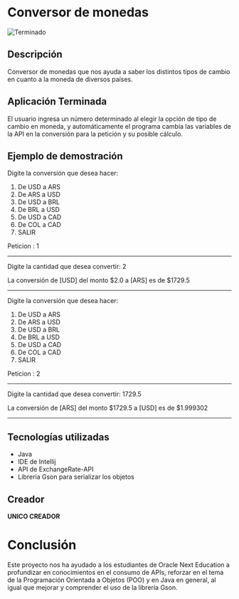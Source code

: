 # Conversor de monedas

![Terminado](https://img.shields.io/badge/Terminado-green)

## Descripción

Conversor de monedas que nos ayuda a saber los distintos tipos de cambio en cuanto a la moneda de diversos países.

## Aplicación Terminada

El usuario ingresa un número determinado al elegir la opción de tipo de cambio en moneda, y automáticamente el programa cambia las variables de la API en la conversión para la petición y su posible cálculo.

## Ejemplo de demostración

Digite la conversión que desea hacer:
1. De USD a ARS
2. De ARS a USD
3. De USD a BRL
4. De BRL a USD
5. De USD a CAD
6. De COL a CAD
7. SALIR 

Peticion : 1

****************************************

Digite la cantidad que desea convertir: 2

La conversión de [USD] del monto $2.0 a [ARS] es de $1729.5

***************************************

Digite la conversión que desea hacer:
1. De USD a ARS
2. De ARS a USD
3. De USD a BRL
4. De BRL a USD
5. De USD a CAD
6. De COL a CAD
7. SALIR 

Peticion : 2

****************************************

Digite la cantidad que desea convertir: 1729.5

La conversión de [ARS] del monto $1729.5 a [USD] es de $1.999302

***************************************

## Tecnologías utilizadas

- Java
- IDE de Intellij
- API de ExchangeRate-API
- Librería Gson para serializar los objetos

## Creador

**UNICO CREADOR**

# Conclusión

Este proyecto nos ha ayudado a los estudiantes de Oracle Next Education a profundizar en conocimientos en el consumo de APIs, reforzar en el tema de la Programación Orientada a Objetos (POO) y en Java en general, al igual que mejorar y comprender el uso de la librería Gson.

